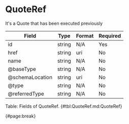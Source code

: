 <!--
    ATTENTION: This file was generated via gradle!
               Do NOT manually edit this file! Any such changes will be overwritten!
-->

# QuoteRef

It's a Quote that has been executed previously

| Field | Type | Format | Required |
| ------- | ------- | ------- | --- |
| id | string | N/A | Yes |
| href | string | uri | No |
| name | string | N/A | No |
| @baseType | string | N/A | No |
| @schemaLocation | string | uri | No |
| @type | string | N/A | No |
| @referredType | string | N/A | No |

Table: Fields of QuoteRef. {#tbl:QuoteRef.md:QuoteRef}

{#page:break}
